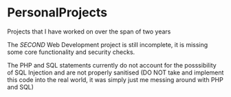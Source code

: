 # PersonalProjects
Projects that I have worked on over the span of two years 


The *SECOND* Web Development project is still incomplete, it is missing some core functionality and security checks. 

The PHP and SQL statements currently do not account for the posssibility of SQL Injection and are not properly sanitised (DO NOT take and implement this code into the real world, it was simply just me messing around with PHP and SQL)
